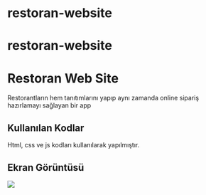 # restoran-website
# restoran-website


<h1>Restoran Web Site</h1>

Restorantların hem tanıtımlarını yapıp aynı zamanda online sipariş hazırlamayı sağlayan bir app

<h2>Kullanılan Kodlar</h2>

Html, css ve js kodları kullanılarak yapılmıştır.

<h2>Ekran Görüntüsü</h2>

![](restoran-website.gif)